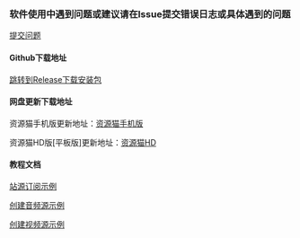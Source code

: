 ### 软件使用中遇到问题或建议请在Issue提交错误日志或具体遇到的问题
[提交问题](https://github.com/Jason-wam/Cat-Maven-2023/issues/new/choose)

#### Github下载地址
[跳转到Release下载安装包](https://github.com/Jason-wam/Cat-Maven-2023/releases)

#### 网盘更新下载地址

资源猫手机版更新地址：[资源猫手机版](https://xswl.lanzn.com/b01a19ryd)

资源猫HD版[平板版]更新地址：[资源猫HD](https://xswl.lanzouw.com/b018x5jfc)


#### 教程文档

[站源订阅示例](https://raw.githubusercontent.com/Jason-wam/Cat-Maven-2023/main/const/subscribe.json)

[创建音频源示例](https://jason-wam.github.io/Cat-Maven-2023/const/AudioSources)

[创建视频源示例](https://jason-wam.github.io/Cat-Maven-2023/const/VideoSources)



